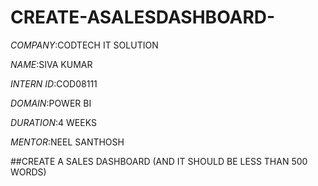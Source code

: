 # CREATE-ASALESDASHBOARD-

*COMPANY*:CODTECH IT SOLUTION

*NAME*:SIVA KUMAR

*INTERN ID*:COD08111

*DOMAIN*:POWER BI

*DURATION*:4 WEEKS

*MENTOR*:NEEL SANTHOSH


##CREATE A SALES DASHBOARD (AND IT SHOULD BE LESS THAN 500 WORDS)

